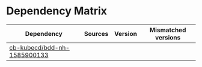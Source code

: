 # Dependency Matrix

Dependency | Sources | Version | Mismatched versions
---------- | ------- | ------- | -------------------
[cb-kubecd/bdd-nh-1585900133](https://github.com/cb-kubecd/bdd-nh-1585900133.git) |  | []() | 
